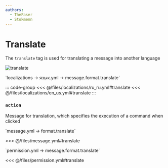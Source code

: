 ```yaml
---
authors:
  - TheFaser
  - Stokmenn
---
```


# Translate

The `translate` tag is used for translating a message into another language

![translate](/translate.png)

[//]: # (localization)
<!--@include: @/parts/words.md#localization--> 
<!--@include: @/parts/words.md#path--> `localizations → язык.yml → message.format.translate`

<!--@include: @/parts/words.md#default--> 

::: code-group
<<< @/files/localizations/ru_ru.yml#translate
<<< @/files/localizations/en_us.yml#translate
:::

### `action`

Message for translation, which specifies the execution of a command when clicked

[//]: # (message.yml)
<!--@include: @/parts/words.md#setting-->
<!--@include: @/parts/words.md#path--> `message.yml → format.translate`

<!--@include: @/parts/words.md#default-->
<<< @/files/message.yml#translate

<!--@include: @/parts/enable.md-->

[//]: # (permission.yml)
<!--@include: @/parts/words.md#permission-->
<!--@include: @/parts/words.md#path--> `permission.yml → message.format.translate`

<!--@include: @/parts/words.md#default-->
<<< @/files/permission.yml#translate

<!--@include: @/parts/permission/permissionTier3.md-->
